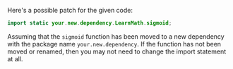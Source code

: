 Here's a possible patch for the given code:

```java
import static your.new.dependency.LearnMath.sigmoid;
```

Assuming that the `sigmoid` function has been moved to a new dependency with the package name `your.new.dependency`. If the function has not been moved or renamed, then you may not need to change the import statement at all.